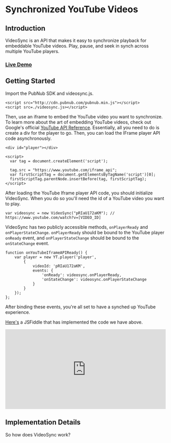 # Synchronized YouTube Videos

## Introduction

VideoSync is an API that makes it easy to synchronize playback for embeddable YouTube videos. Play, pause, and seek in synch across multiple YouTube players.

### [Live Demo](http://larrywu.com/videosync/)

## Getting Started

Import the PubNub SDK and videosync.js.

    <script src="http://cdn.pubnub.com/pubnub.min.js"></script>
    <script src=./videosync.js></script>
    
Then, use an iframe to embed the YouTube video you want to synchronize. To learn more about the art of embedding YouTube videos, check out Google's official [YouTube API Reference](https://developers.google.com/youtube/iframe_api_reference). Essentially, all you need to do is create a div for the player to go. Then, you can load the IFrame player API code asynchronously. 

    <div id="player"></div>
    
    <script>
      var tag = document.createElement('script');
      
      tag.src = "https://www.youtube.com/iframe_api";
      var firstScriptTag = document.getElementsByTagName('script')[0];
      firstScriptTag.parentNode.insertBefore(tag, firstScriptTag);
    </script>

After loading the YouTube Iframe player API code, you should initialize VideoSync. When you do so you'll need the id of a YouTube video you want to play.

    var videosync = new VideoSync("pRIaU172aKM"); // https://www.youtube.com/watch?v=[VIDEO_ID]
    
VideoSync has two publicly accessible methods, `onPlayerReady` and `onPlayerStateChange`. `onPlayerReady` should be bound to the YouTube player `onReady` event, and `onPlayerStateChange` should be bound to the `onStateChange` event. 

    function onYouTubeIframeAPIReady() {
        var player = new YT.player('player', 
            {
                videoId: 'pRIaU172aKM',
                events: {
                    'onReady': videosync.onPlayerReady,
                    'onStateChange': videosync.onPlayerStateChange
                }
            }
        });
    };
    
After binding these events, you're all set to have a synched up YouTube experience.

[Here's](http://jsfiddle.net/lw7360/wU7rs/show/) a JSFiddle that has implemented the code we have above.

<iframe width="100%" height="250" src="http://jsfiddle.net/lw7360/wU7rs/embedded/result,html" allowfullscreen="allowfullscreen" frameborder="0"></iframe>

## Implementation Details

So how does VideoSync work?